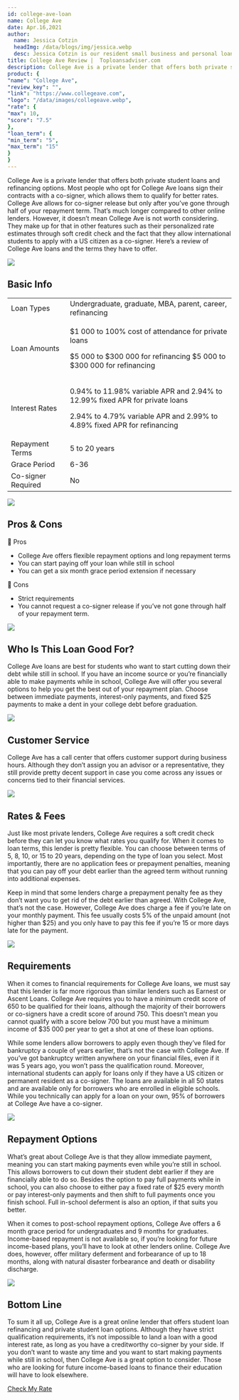 ```yaml
---
id: college-ave-loan
name: College Ave
date: Apr.16,2021
author:
  name: Jessica Cotzin
  headImg: /data/blogs/img/jessica.webp
  desc: Jessica Cotzin is our resident small business and personal loans whiz. She is a skilled writer with a bachelor’s in journalism from Florida Atlantic University, providing information to her readers on the loans industry and personal finance.
title: College Ave Review |  Toploansadviser.com
description: College Ave is a private lender that offers both private student loans and refinancing options. Most people sign their contracts with a co-signer, which allows them to qualify for better rates.
product: {
"name": "College Ave",
"review_key": "",
"link": "https://www.collegeave.com",
"logo": "/data/images/collegeave.webp",
"rate": {
"max": 10,
"score": "7.5"
},
"loan_term": {
"min_term": "5",
"max_term": "15"
}
}
---
```


College Ave is a private lender that offers both private student loans and refinancing options. Most people who opt for College Ave loans sign their contracts with a co-signer, which allows them to qualify for better rates. College Ave allows for co-signer release but only after you’ve gone through half of your repayment term. That’s much longer compared to other online lenders. However, it doesn’t mean College Ave is not worth considering. They make up for that in other features such as their personalized rate estimates through soft credit check and the fact that they allow international students to apply with a US citizen as a co-signer.  Here’s a review of College Ave loans and the terms they have to offer.

<div class="title-box"><img src="/data/images/r-1.webp"/><h2 class="title">Basic Info</h2></div>

<table>
  <tr>
    <td>Loan Types</td>
    <td>Undergraduate, graduate, MBA, parent, career, refinancing</td>
  </tr>
<tr>
    <td>Loan Amounts</td>
    <td><p>$1 000 to 100% cost of attendance for private loans</p>  <p>$5 000 to $300 000 for refinancing $5 000 to $300 000 for refinancing</p></td>
  </tr>
<tr>
    <td>Interest Rates</td>
    <td><p>0.94% to 11.98% variable APR and 2.94% to 12.99% fixed APR for private loans</p><p>2.94% to 4.79% variable APR and 2.99% to 4.89% fixed APR for refinancing</p></td>
  </tr>
<tr>
    <td>Repayment Terms</td>
    <td>5 to 20 years</td>
  </tr>
<tr>
    <td>Grace Period</td>
    <td>6-36</td>
  </tr>
<tr>
    <td>Co-signer Required</td>
    <td>No</td>
  </tr>
</table>

<div class="title-box"><img src="/data/images/r-7.webp" /><h2 class="title">Pros & Cons</h2></div>


<div class="pros-cons-box">
            <div class="pros">
              <div class="title-box">
                <span class="iconfont">&#xe644;</span>
                <span class="text">Pros</span>
              </div>
              <ul class="list">
                <li>College Ave offers flexible repayment options and long repayment terms</li>
<li>You can start paying off your loan while still in school</li>
<li>You can get a six month grace period extension if necessary</li>
              </ul>
            </div>
            <div class="cons">
              <div class="title-box">
                <span class="iconfont">&#xe60c;</span>
                <span class="text">Cons</span>
              </div>
              <ul class="list">
                                <li>Strict requirements</li>
<li>You cannot request a co-signer release if you’ve not gone through half of your repayment term. </li>
              </ul>
            </div>
          </div>


<div class="title-box"><img src="/data/images/r-9.webp"/><h2 class="title">Who Is This Loan Good For?</h2></div>

College Ave loans are best for students who want to start cutting down their debt while still in school. If you have an income source or you’re financially able to make payments while in school, College Ave will offer you several options to help you get the best out of your repayment plan. Choose between immediate payments, interest-only payments, and fixed $25 payments to make a dent in your college debt before graduation.

<div class="title-box"><img src="/data/images/r-10.webp"/><h2 class="title">Customer Service</h2></div>

College Ave has a call center that offers customer support during business hours. Although they don’t assign you an advisor or a representative, they still provide pretty decent support in case you come across any issues or concerns tied to their financial services.

<div class="title-box"><img src="/data/images/r-11.webp"/><h2 class="title">Rates & Fees</h2></div>

Just like most private lenders, College Ave requires a soft credit check before they can let you know what rates you qualify for. When it comes to loan terms, this lender is pretty flexible. You can choose between terms of 5, 8, 10, or 15 to 20 years, depending on the type of loan you select. Most importantly, there are no application fees or prepayment penalties, meaning that you can pay off your debt earlier than the agreed term without running into additional expenses.

Keep in mind that some lenders charge a prepayment penalty fee as they don’t want you to get rid of the debt earlier than agreed. With College Ave, that’s not the case. However, College Ave does charge a fee if you’re late on your monthly payment. This fee usually costs 5% of the unpaid amount (not higher than $25) and you only have to pay this fee if you’re 15 or more days late for the payment.


<div class="title-box"><img src="/data/images/r-12.webp"/><h2 class="title">Requirements</h2></div>

When it comes to financial requirements for College Ave loans, we must say that this lender is far more rigorous than similar lenders such as Earnest or Ascent Loans. College Ave requires you to have a minimum credit score of 650 to be qualified for their loans, although the majority of their borrowers or co-signers have a credit score of around 750. This doesn’t mean you cannot qualify with a score below 700 but you must have a minimum income of $35 000 per year to get a shot at one of these loan options.

While some lenders allow borrowers to apply even though they’ve filed for bankruptcy a couple of years earlier, that’s not the case with College Ave. If you’ve got bankruptcy written anywhere on your financial files, even if it was 5 years ago, you won’t pass the qualification round. Moreover, international students can apply for loans only if they have a US citizen or permanent resident as a co-signer. The loans are available in all 50 states and are available only for borrowers who are enrolled in eligible schools. While you technically can apply for a loan on your own, 95% of borrowers at College Ave have a co-signer.


<div class="title-box"><img src="/data/images/r-13.webp" /><h2 class="title">Repayment Options</h2></div>

What’s great about College Ave is that they allow immediate payment, meaning you can start making payments even while you’re still in school. This allows borrowers to cut down their student debt earlier if they are financially able to do so. Besides the option to pay full payments while in school, you can also choose to either pay a fixed rate of $25 every month or pay interest-only payments and then shift to full payments once you finish school. Full in-school deferment is also an option, if that suits you better.

When it comes to post-school repayment options, College Ave offers a 6 month grace period for undergraduates and 9 months for graduates. Income-based repayment is not available so, if you’re looking for future income-based plans, you’ll have to look at other lenders online. College Ave does, however, offer military deferment and forbearance of up to 18 months, along with natural disaster forbearance and death or disability discharge.

<div class="title-box"><img src="/data/images/r-14.svg"/><h2 class="title">Bottom Line</h2></div>

To sum it all up, College Ave is a great online lender that offers student loan refinancing and private student loan options. Although they have strict qualification requirements, it’s not impossible to land a loan with a good interest rate, as long as you have a creditworthy co-signer by your side. If you don’t want to waste any time and you want to start making payments while still in school, then College Ave is a great option to consider. Those who are looking for future income-based loans to finance their education will have to look elsewhere.

<div class="btn-box"><a href="" rel="noopener noreferrer nofollow" target="_blank" class="btn">Check My Rate</a></div>
